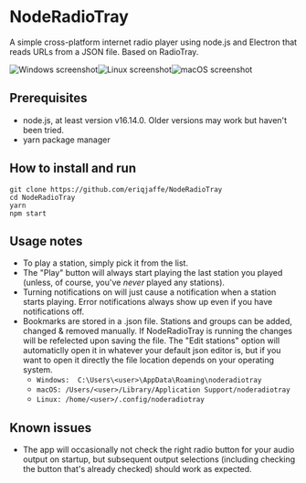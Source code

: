 # NodeRadioTray

A simple cross-platform internet radio player using node.js and Electron that reads URLs from a JSON file.  Based on RadioTray.

![Windows screenshot](https://i.imgur.com/HNKCfwm.png)![Linux screenshot](https://i.imgur.com/W9jLwMM.png)![macOS screenshot](https://i.imgur.com/1bYZex8.png)

## Prerequisites
- node.js, at least version v16.14.0.  Older versions may work but haven't been tried.
- yarn package manager

## How to install and run

```
git clone https://github.com/eriqjaffe/NodeRadioTray
cd NodeRadioTray
yarn
npm start
```

## Usage notes

- To play a station, simply pick it from the list.
- The "Play" button will always start playing the last station you played (unless, of course, you've *never* played any stations).
- Turning notifications on will just cause a notification when a station starts playing.  Error notifications always show up even if you have notifications off.
- Bookmarks are stored in a .json file.  Stations and groups can be added, changed & removed manually.  If NodeRadioTray is running the changes will be refelected upon saving the file.  The "Edit stations" option will automaticlly open it in whatever your default json editor is, but if you want to open it directly the file location depends on your operating system.
  - ```Windows:  C:\Users\<user>\AppData\Roaming\noderadiotray```
  - ```macOS: /Users/<user>/Library/Application Support/noderadiotray```
  - ```Linux: /home/<user>/.config/noderadiotray```

## Known issues
- The app will occasionally not check the right radio button for your audio output on startup, but subsequent output selections (including checking the button that's already checked) should work as expected.

